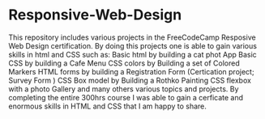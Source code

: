 # Responsive-Web-Design
This repository includes various projects in the FreeCodeCamp Resposive Web Design certification.
By doing this projects one is able to gain various skills in html and CSS such as:
Basic html by building a cat phot App
Basic CSS by building a Cafe Menu
CSS colors by Building a set of Colored Markers
HTML forms by building a Registration Form
(Certication project; Survey Form )
CSS Box model by Building a Rothko Painting
CSS flexbox with a photo Gallery
and many others various topics and projects.
By completing the entire 300hrs course I was able to gain a cerficate and enormous skills in HTML and CSS that I am happy to share.

